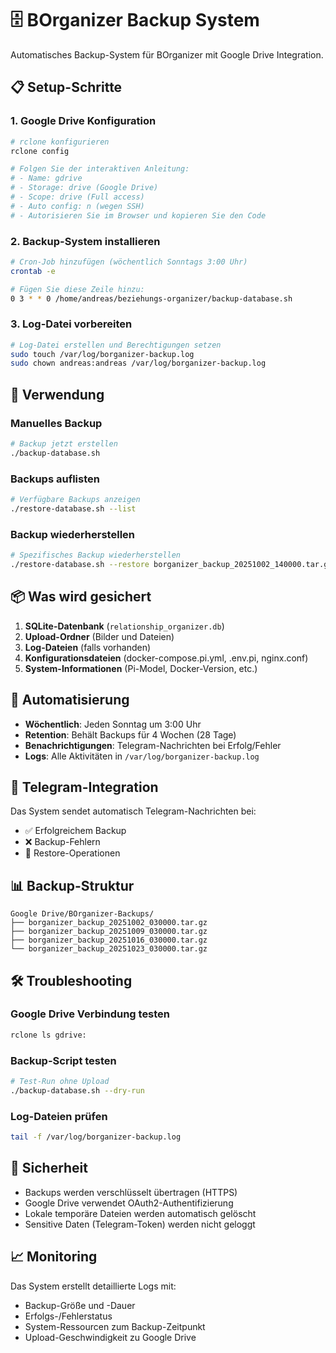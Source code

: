 # 🗄️ BOrganizer Backup System

Automatisches Backup-System für BOrganizer mit Google Drive Integration.

## 📋 Setup-Schritte

### 1. Google Drive Konfiguration

```bash
# rclone konfigurieren
rclone config

# Folgen Sie der interaktiven Anleitung:
# - Name: gdrive
# - Storage: drive (Google Drive)
# - Scope: drive (Full access)
# - Auto config: n (wegen SSH)
# - Autorisieren Sie im Browser und kopieren Sie den Code
```

### 2. Backup-System installieren

```bash
# Cron-Job hinzufügen (wöchentlich Sonntags 3:00 Uhr)
crontab -e

# Fügen Sie diese Zeile hinzu:
0 3 * * 0 /home/andreas/beziehungs-organizer/backup-database.sh
```

### 3. Log-Datei vorbereiten

```bash
# Log-Datei erstellen und Berechtigungen setzen
sudo touch /var/log/borganizer-backup.log
sudo chown andreas:andreas /var/log/borganizer-backup.log
```

## 🚀 Verwendung

### Manuelles Backup

```bash
# Backup jetzt erstellen
./backup-database.sh
```

### Backups auflisten

```bash
# Verfügbare Backups anzeigen
./restore-database.sh --list
```

### Backup wiederherstellen

```bash
# Spezifisches Backup wiederherstellen
./restore-database.sh --restore borganizer_backup_20251002_140000.tar.gz
```

## 📦 Was wird gesichert

1. **SQLite-Datenbank** (`relationship_organizer.db`)
2. **Upload-Ordner** (Bilder und Dateien)
3. **Log-Dateien** (falls vorhanden)
4. **Konfigurationsdateien** (docker-compose.pi.yml, .env.pi, nginx.conf)
5. **System-Informationen** (Pi-Model, Docker-Version, etc.)

## 🔄 Automatisierung

- **Wöchentlich**: Jeden Sonntag um 3:00 Uhr
- **Retention**: Behält Backups für 4 Wochen (28 Tage)
- **Benachrichtigungen**: Telegram-Nachrichten bei Erfolg/Fehler
- **Logs**: Alle Aktivitäten in `/var/log/borganizer-backup.log`

## 📱 Telegram-Integration

Das System sendet automatisch Telegram-Nachrichten bei:
- ✅ Erfolgreichem Backup
- ❌ Backup-Fehlern
- 🔄 Restore-Operationen

## 📊 Backup-Struktur

```
Google Drive/BOrganizer-Backups/
├── borganizer_backup_20251002_030000.tar.gz
├── borganizer_backup_20251009_030000.tar.gz
├── borganizer_backup_20251016_030000.tar.gz
└── borganizer_backup_20251023_030000.tar.gz
```

## 🛠️ Troubleshooting

### Google Drive Verbindung testen

```bash
rclone ls gdrive:
```

### Backup-Script testen

```bash
# Test-Run ohne Upload
./backup-database.sh --dry-run
```

### Log-Dateien prüfen

```bash
tail -f /var/log/borganizer-backup.log
```

## 🔐 Sicherheit

- Backups werden verschlüsselt übertragen (HTTPS)
- Google Drive verwendet OAuth2-Authentifizierung
- Lokale temporäre Dateien werden automatisch gelöscht
- Sensitive Daten (Telegram-Token) werden nicht geloggt

## 📈 Monitoring

Das System erstellt detaillierte Logs mit:
- Backup-Größe und -Dauer
- Erfolgs-/Fehlerstatus
- System-Ressourcen zum Backup-Zeitpunkt
- Upload-Geschwindigkeit zu Google Drive